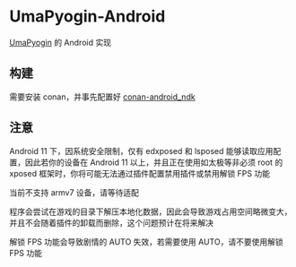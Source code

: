 UmaPyogin-Android
====

[UmaPyogin](https://github.com/akemimadoka/UmaPyogin) 的 Android 实现

构建
----
需要安装 conan，并事先配置好 [conan-android_ndk](https://github.com/akemimadoka/conan-android_ndk)

注意
----
Android 11 下，因系统安全限制，仅有 edxposed 和 lsposed 能够读取应用配置，因此若你的设备在 Android 11 以上，并且正在使用如太极等非必须 root 的 xposed 框架时，你将可能无法通过插件配置禁用插件或禁用解锁 FPS 功能

当前不支持 armv7 设备，请等待适配

程序会尝试在游戏的目录下解压本地化数据，因此会导致游戏占用空间略微变大，并且不会随着插件的卸载而删除，这个问题预计在将来解决

解锁 FPS 功能会导致剧情的 AUTO 失效，若需要使用 AUTO，请不要使用解锁 FPS 功能
